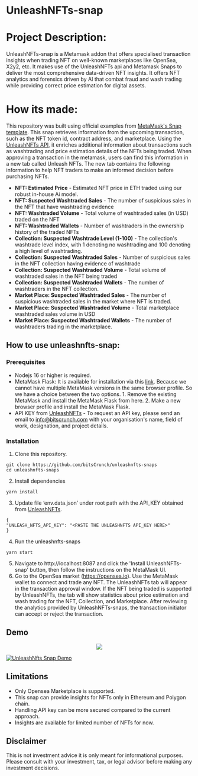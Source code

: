# UnleashNFTs-snap

# Project Description:


UnleashNFTs-snap is a Metamask addon that offers specialised transaction insights when trading NFT on well-known marketplaces like OpenSea, X2y2, etc. It makes use of the UnleashNFTs api and Metamask Snaps to deliver the most comprehensive data-driven NFT insights. It offers NFT analytics and forensics driven by AI that combat fraud and wash trading while providing correct price estimation for digital assets. 

# How its made:

This repository was built using official examples from [MetaMask's Snap template](https://github.com/MetaMask/snaps-monorepo/tree/main/packages/examples/examples/insights). This snap retrieves information from the upcoming transaction, such as the NFT token id, contract address, and marketplace. Using the [UnleashNFTs API](https://docs.unleashnfts.com), it enriches additional information about transactions such as washtrading and price estimation details of the NFTs being traded. When approving a transaction in the metamask, users can find this information in a new tab called Unleash NFTs. The new tab contains the following information to help NFT traders to make an informed decision before purchasing NFTs.

- **NFT: Estimated Price** - Estimated NFT price in ETH traded using our robust in-house Ai model. 
- **NFT: Suspected Washtraded Sales** - The number of suspicious sales in the NFT that have washtrading evidence
- **NFT: Washtraded Volume** - Total volume of washtraded sales (in USD) traded on the NFT
- **NFT: Washtraded Wallets** - Number of washtraders in the ownership history of the traded NFTs
- **Collection: Suspected Washtrade Level (1-100)** - The collection's washtrade level index, with 1 denoting no washtrading and 100 denoting a high level of washtrading.
- **Collection: Suspected Washtraded Sales** - Number of suspicious sales in the NFT collection having evidence of washtrade
- **Collection: Suspected Washtraded Volume** - Total volume of washtraded sales in the NFT being traded
- **Collection: Suspected Washtraded Wallets** - The number of washtraders in the NFT collection.
- **Market Place: Suspected Washtraded Sales** - The number of suspicious washtraded sales in the market where NFT is traded.
- **Market Place: Suspected Washtraded Volume** - Total marketplace washtraded sales volume in USD
- **Market Place: Suspected Washtraded Wallets** - The number of washtraders trading in the marketplace.

## How to use unleashnfts-snap:
### Prerequisites
- Nodejs 16 or higher is required. 
- MetaMask Flask: It is available for installation via this [link](https://chrome.google.com/webstore/detail/metamask-flask-developmen/ljfoeinjpaedjfecbmggjgodbgkmjkjk). Because we cannot have multiple MetaMask versions in the same browser profile. So we have a choice between the two options. 1. Remove the existing MetaMask and install the MetaMask Flask from here. 2. Make a new browser profile and install the MetaMask Flask.
- API KEY from [UnleashNFTs](UnleashNFTs.com) - To request an API key, please send an email to info@bitscrunch.com with your organisation's name, field of work, designation, and project details.

### Installation
1. Clone this repository. 
```
git clone https://github.com/bitsCrunch/unleashnfts-snaps
cd unleashnfts-snaps
```
2. Install dependencies
```
yarn install
```
3. Update file ‘env.data.json’ under root path with the API_KEY obtained from [UnleashNFTs](UnleashNFTs.com). 
```
{
"UNLEASH_NFTS_API_KEY": "<PASTE THE UNLEASHNFTS API_KEY HERE>"
}
```
4. Run the unleashnfts-snaps
```
yarn start
```
5. Navigate to http://localhost:8087 and click the 'Install UnleashNFTs-snap' button, then follow the instructions on the MetaMask UI.
6. Go to the OpenSea market (https://opensea.io). Use the MetaMask wallet to connect and trade any NFT. The UnleashNFTs tab will appear in the transaction approval window. If the NFT being traded is supported by UnleashNFTs, the tab will show statistics about price estimation and wash trading for the NFT, Collection, and Marketplace. After reviewing the analytics provided by UnleashNFTs-snaps, the transaction initiator can accept or reject the transaction.

## Demo
<p align="center">
    <img src="assets/unleashnfts-snap-demo.gif">
    <br>
</p>

<a href="https://www.youtube.com/watch?v=6C-iJ3vZcYc" title="UnleashNFTS MetaMask Snap"><img src="assets/unleashnfts-snap-demo.gif" alt="UnleashNfts Snap Demo" /></a>

## Limitations
- Only Opensea Marketplace is supported.
- This snap can provide insights for NFTs only in Ethereum and Polygon chain.
- Handling API key can be more secured compared to the current approach.
- Insights are available for limited number of NFTs for now.

## Disclaimer 
This is not investment advice it is only meant for informational purposes. Please consult with your investment, tax, or legal advisor before making any investment decisions.
